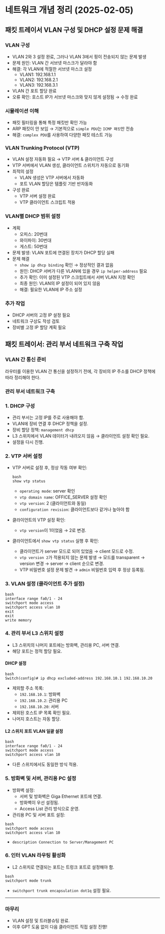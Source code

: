 # 네트워크 개념 정리 (2025-02-05)

## 패킷 트레이서 VLAN 구성 및 DHCP 설정 문제 해결

### VLAN 구성
- VLAN 2와 3 설정 완료, 그러나 VLAN 3에서 핑이 전송되지 않는 문제 발생
- 문제 원인: VLAN 간 서브넷 마스크가 달라야 함
- 해결: 각 VLAN에 적절한 서브넷 마스크 설정
  - VLAN1: 192.168.1.1
  - VLAN2: 192.168.2.1
  - VLAN3: 192.168.3.1
- VLAN 간 포트 할당 완료
- 오류 확인: 호스트 IP가 서브넷 마스크와 맞지 않게 설정됨 → 수정 완료

### 시뮬레이션 이해
- 패킷 필터링을 통해 특정 패킷만 확인 가능
- ARP 패킷이 안 보임 → 기본적으로 `simple PDU`는 `ICMP 패킷`만 전송
- 해결: `complex PDU`를 사용하여 다양한 패킷 테스트 가능

### VLAN Trunking Protocol (VTP)
- VLAN 설정 자동화 필요 → VTP 서버 & 클라이언트 구성
- VTP 서버에서 VLAN 생성, 클라이언트 스위치가 자동으로 동기화
- 최적의 설정
  - VLAN 생성은 VTP 서버에서 자동화
  - 포트 VLAN 할당은 템플릿 기반 반자동화
- 구성 완료
  - VTP 서버 설정 완료
  - VTP 클라이언트 스크립트 적용

### VLAN별 DHCP 범위 설정
- 계획
  - 오피스: 20번대
  - 와이파이: 30번대
  - 게스트: 50번대
- 문제 발생: VLAN 포트에 연결된 장치가 DHCP 할당 실패
- 문제 해결
  - `show ip dhcp binding` 확인 → 정상적인 결과 없음
  - 원인: DHCP 서버가 다른 VLAN에 있을 경우 `ip helper-address` 필요
  - 추가 확인: 이미 설정된 VTP 스크립트에서 서버 VLAN 지정 확인
  - 최종 원인: VLAN의 IP 설정이 되어 있지 않음
  - 해결: 필요한 VLAN에 IP 주소 설정

### 추가 작업
- DHCP 서버의 고정 IP 설정 필요
- 네트워크 구상도 작성 검토
- 장비별 고정 IP 할당 계획 필요

## 패킷 트레이서: 관리 부서 네트워크 구축 작업

### VLAN 간 통신 준비
라우터를 이용한 VLAN 간 통신을 설정하기 전에, 각 장비의 IP 주소를 DHCP 정책에 따라 정리해야 한다.

### 관리 부서 네트워크 구축

### 1. DHCP 구성
- 관리 부서는 고정 IP를 주로 사용해야 함.
- VLAN에 장비 연결 후 DHCP 정책을 설정.
- 장비 할당 정책: `management dhcp`
- L3 스위치에서 VLAN 데이터가 내려오지 않음 → 클라이언트 설정 확인 필요.
- 설정을 다시 진행.

### 2. VTP 서버 설정
- VTP 서버로 설정 후, 정상 작동 여부 확인:
  ```
  bash
  show vtp status
  ```
  
  - `operating mode`: server 확인
  - `vtp domain name`: OFFICE_SERVER 설정 확인
  - `vtp version`: 2 (클라이언트와 동일)
  - `configuration revision`: 클라이언트보다 같거나 높아야 함
- 클라이언트의 VTP 설정 확인:
  - `vtp version`이 1이었음 → 2로 변경.
- 클라이언트에서 `show vtp status` 실행 후 확인:
  - 클라이언트가 server 모드로 되어 있었음 → client 모드로 수정.
  - `vtp version 2`가 적용되지 않는 문제 발생 → 모드를 transparent → version 변경 → server → client 순으로 변경.
  - VTP 비밀번호 설정 문제 발견 → `admin` 비밀번호 입력 후 정상 등록됨.

### 3. VLAN 설정 (클라이언트 추가 설정)
```
bash
interface range fa0/1 - 24
switchport mode access
switchport access vlan 10
exit
exit
write memory
```


### 4. 관리 부서 L3 스위치 설정
- L3 스위치의 나머지 포트에는 방화벽, 관리용 PC, 서버 연결.
- 해당 포트는 정적 할당 필요.

#### DHCP 설정
```
bash
Switch(config)# ip dhcp excluded-address 192.168.10.1 192.168.10.20
```

- 제외할 주소 목록:
  - `192.168.10.1`: 방화벽
  - `192.168.10.2`: 관리용 PC
  - `192.168.10.20`: 서버
- 제외된 호스트 IP 목록 확인 필요.
- 나머지 호스트는 자동 할당.

#### L2 스위치 포트 VLAN 일괄 설정
```
bash
interface range fa0/1 - 24
switchport mode access
switchport access vlan 10
```

- 다른 스위치에서도 동일한 방식 적용.

### 5. 방화벽 및 서버, 관리용 PC 설정
- 방화벽 설정:
  - 서버 및 방화벽은 Giga Ethernet 포트에 연결.
  - 방화벽이 우선 설정됨.
  - Access List 관리 방식으로 운영.
- 관리용 PC 및 서버 포트 설정:
```
bash
switchport mode access
switchport access vlan 10
```

  - `description Connection to Server/Management PC`

### 6. 인터 VLAN 라우팅 활성화
- L2 스위치로 연결되는 포트는 트렁크 포트로 설정해야 함.
```
bash
switchport mode trunk
```

- `switchport trunk encapsulation dot1q` 설정 필요.

---

### 마무리
- VLAN 설정 및 트러블슈팅 완료.
- 이후 GPT 도움 없이 다음 클라이언트 직접 설정 진행!


